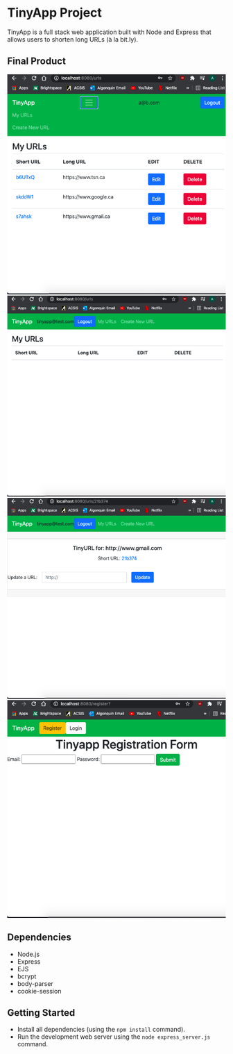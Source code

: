 # TinyApp Project

TinyApp is a full stack web application built with Node and Express that allows users to shorten long URLs (à la bit.ly).

## Final Product

!["Screenshot of URLs page for a user with saved URLs"](https://github.com/austinsicard/tinyapp/blob/master/docs/urls-page.png)
!["Screenshot of URLs for newly registered user"](https://github.com/austinsicard/tinyapp/blob/master/docs/urls-new-user.png)
!["Screenshot of the details of a short URL"](https://github.com/austinsicard/tinyapp/blob/master/docs/url-tiny-page.png)
!["Screenshot of the register page"](https://github.com/austinsicard/tinyapp/blob/master/docs/register-page.png)

## Dependencies

- Node.js
- Express
- EJS
- bcrypt
- body-parser
- cookie-session

## Getting Started

- Install all dependencies (using the `npm install` command).
- Run the development web server using the `node express_server.js` command.